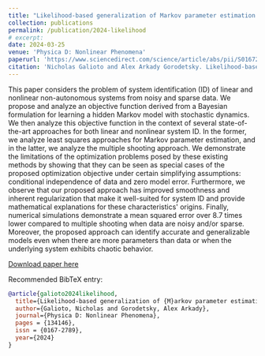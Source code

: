 ```yaml
---
title: "Likelihood-based generalization of Markov parameter estimation and multiple shooting objectives in system identification"
collection: publications
permalink: /publication/2024-likelihood
# excerpt:
date: 2024-03-25
venue: 'Physica D: Nonlinear Phenomena'
paperurl: 'https://www.sciencedirect.com/science/article/abs/pii/S0167278924000976'
citation: 'Nicholas Galioto and Alex Arkady Gorodetsky. Likelihood-based generalization of Markov parameter estimation and multiple shooting objectives in system identification. <i>Physica D: Nonlinear Phenomena</i>, 2024.'
---
```


This paper considers the problem of system identification (ID) of linear and nonlinear non-autonomous systems from noisy and sparse data. We propose and analyze an objective function derived from a Bayesian formulation for learning a hidden Markov model with stochastic dynamics. We then analyze this objective function in the context of several state-of-the-art approaches for both linear and nonlinear system ID. In the former, we analyze least squares approaches for Markov parameter estimation, and in the latter, we analyze the multiple shooting approach. We demonstrate the limitations of the optimization problems posed by these existing methods by showing that they can be seen as special cases of the proposed optimization objective under certain simplifying assumptions: conditional independence of data and zero model error. Furthermore, we observe that our proposed approach has improved smoothness and inherent regularization that make it well-suited for system ID and provide mathematical explanations for these characteristics' origins. Finally, numerical simulations demonstrate a mean squared error over 8.7 times lower compared to multiple shooting when data are noisy and/or sparse. Moreover, the proposed approach can identify accurate and generalizable models even when there are more parameters than data or when the underlying system exhibits chaotic behavior.

[Download paper here](http://ngalioto.github.io/files/galioto2024likelihood.pdf)

Recommended BibTeX entry:
```bibtex
@article{galioto2024likelihood,
  title={Likelihood-based generalization of {M}arkov parameter estimation and multiple shooting objectives in system identification},
  author={Galioto, Nicholas and Gorodetsky, Alex Arkady},
  journal={Physica D: Nonlinear Phenomena},
  pages = {134146},
  issn = {0167-2789},
  year={2024}
}
```